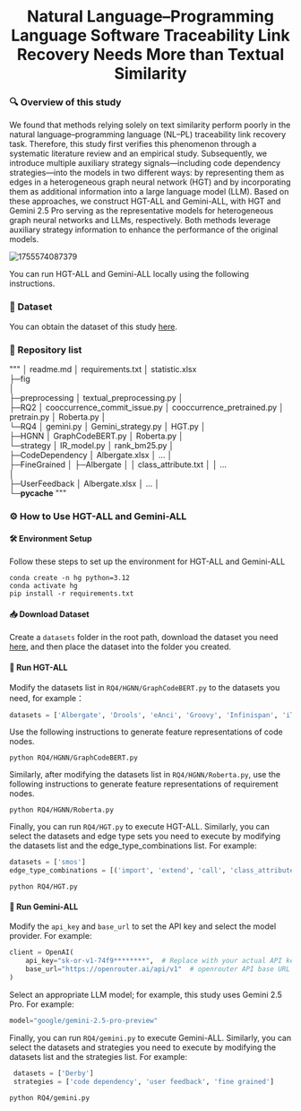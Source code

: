 <div align="center">
  <h1 align="center">Natural Language–Programming Language Software Traceability Link Recovery Needs More than Textual Similarity</h1>
</div>

### 🔍 Overview of this study

We found that methods relying solely on text similarity perform poorly in the natural language–programming language (NL–PL) traceability link recovery task. Therefore, this study first verifies this phenomenon through a systematic literature review and an empirical study. Subsequently, we introduce multiple auxiliary strategy signals—including code dependency strategies—into the models in two different ways: by representing them as edges in a heterogeneous graph neural network (HGT) and by incorporating them as additional information into a large language model (LLM). Based on these approaches, we construct HGT-ALL and Gemini-ALL, with HGT and Gemini 2.5 Pro serving as the representative models for heterogeneous graph neural networks and LLMs, respectively. Both methods leverage auxiliary strategy information to enhance the performance of the original models.

![1755574087379](https://github.com/ZZYG0g0g0/nlpl/blob/main/fig/QQ20250819-125022.png)

You can run HGT-ALL and Gemini-ALL locally using the following instructions.

### 📂 Dataset

You can obtain the dataset of this study [here](https://drive.google.com/drive/folders/1-0MJEreOJr6F5lDQtJnCV5aNjQn_PDJX?dmr=1&ec=wgc-drive-hero-goto). 

### 📂 Repository list
"""
│  readme.md
│  requirements.txt
│  statistic.xlsx  
├─fig      
│      
├─preprocessing
│      textual_preprocessing.py
│      
├─RQ2
│      cooccurrence_commit_issue.py
│      cooccurrence_pretrained.py
│      pretrain.py
│      Roberta.py
│      
└─RQ4
    │  gemini.py
    │  Gemini_strategy.py
    │  HGT.py
    │  
    ├─HGNN
    │      GraphCodeBERT.py
    │      Roberta.py
    │      
    └─strategy
        │  IR_model.py
        │  rank_bm25.py
        │  
        ├─CodeDependency
        │      Albergate.xlsx
        │      ...
        │      
        ├─FineGrained
        │  ├─Albergate
        │  │      class_attribute.txt
        │  │      ...      
        │          
        ├─UserFeedback
        │      Albergate.xlsx
        │      ...
        │      
        └─__pycache__
"""

### ⚙️ How to Use HGT-ALL and Gemini-ALL

#### 🛠️ Environment Setup

Follow these steps to set up the environment for HGT-ALL and Gemini-ALL

```shell
conda create -n hg python=3.12
conda activate hg
pip install -r requirements.txt
```

#### 📥 Download Dataset

Create a `datasets` folder in the root path, download the dataset you need [here](https://drive.google.com/drive/folders/1-0MJEreOJr6F5lDQtJnCV5aNjQn_PDJX?dmr=1&ec=wgc-drive-hero-goto), and then place the dataset into the folder you created. 

#### 🧮 Run HGT-ALL

Modify the datasets list in `RQ4/HGNN/GraphCodeBERT.py` to the datasets you need, for example：

```python
datasets = ['Albergate', 'Drools', 'eAnci', 'Groovy', 'Infinispan', 'iTrust', 'maven', 'Pig', 'Seam2', 'smos']
```

Use the following instructions to generate feature representations of code nodes. 

```shell
python RQ4/HGNN/GraphCodeBERT.py
```

Similarly, after modifying the datasets list in `RQ4/HGNN/Roberta.py`, use the following instructions to generate feature representations of requirement nodes.  

```shell
python RQ4/HGNN/Roberta.py
```

Finally, you can run `RQ4/HGT.py` to execute HGT-ALL. Similarly, you can select the datasets and edge type sets you need to execute by modifying the datasets list and the edge_type_combinations list.  For example:

```python
datasets = ['smos']
edge_type_combinations = [('import', 'extend', 'call', 'class_attribute', 'class_comment', 'class_name', 'method_comment', 'method_return', 'method_parameter', 'method_name', 'user_feedback')]
```

```shell
python RQ4/HGT.py
```



#### 🤖 Run Gemini-ALL

Modify the `api_key` and `base_url` to set the API key and select the model provider. For example:

```python
client = OpenAI(
    api_key="sk-or-v1-74f9********",  # Replace with your actual API key
    base_url="https://openrouter.ai/api/v1"  # openrouter API base URL
)
```

Select an appropriate LLM model; for example, this study uses Gemini 2.5 Pro.  For example:

```python
model="google/gemini-2.5-pro-preview"
```

Finally, you can run `RQ4/gemini.py` to execute Gemini-ALL. Similarly, you can select the datasets and strategies you need to execute by modifying the datasets list and the strategies list.  For example:

```python
 datasets = ['Derby']
 strategies = ['code dependency', 'user feedback', 'fine grained']
```



```shell
python RQ4/gemini.py
```












